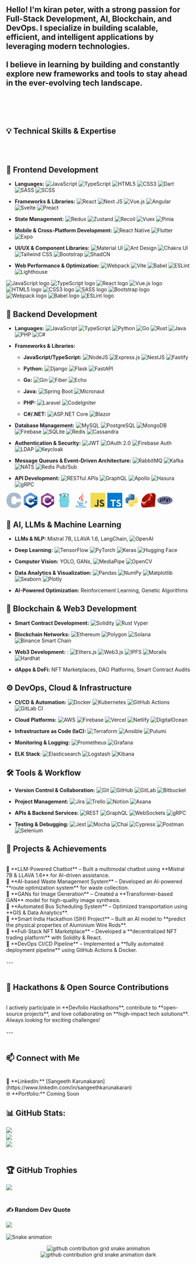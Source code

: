


<br><br>
Hello! I'm **kiran peter**, with a strong passion for **Full-Stack Development, AI, Blockchain, and DevOps**. I specialize in **building scalable, efficient, and intelligent applications** by leveraging modern technologies.
<br><br>
I believe in **learning by building** and constantly explore **new frameworks and tools** to stay ahead in the ever-evolving tech landscape.
<br><br>
---
<br><br>

## 💡 Technical Skills & Expertise
<br><br>

## 🎨 Frontend Development

- **Languages:** ![JavaScript](https://img.shields.io/badge/javascript-%23323330.svg?style=for-the-badge&logo=javascript&logoColor=%23F7DF1E)
![TypeScript](https://img.shields.io/badge/typescript-%23007ACC.svg?style=for-the-badge&logo=typescript&logoColor=white)
![HTML5](https://img.shields.io/badge/html5-%23E34F26.svg?style=for-the-badge&logo=html5&logoColor=white)
![CSS3](https://img.shields.io/badge/css3-%231572B6.svg?style=for-the-badge&logo=css3&logoColor=white)
![Dart](https://img.shields.io/badge/dart-%230175C2.svg?style=for-the-badge&logo=dart&logoColor=white)
![SASS](https://img.shields.io/badge/SASS-hotpink.svg?style=for-the-badge&logo=SASS&logoColor=white)
![SCSS](https://img.shields.io/badge/SCSS-hotpink.svg?style=for-the-badge&logo=SASS&logoColor=white)

- **Frameworks & Libraries:** ![React](https://img.shields.io/badge/react-%2320232a.svg?style=for-the-badge&logo=react&logoColor=%2361DAFB)
![Next JS](https://img.shields.io/badge/Next-black?style=for-the-badge&logo=next.js&logoColor=white)
![Vue.js](https://img.shields.io/badge/vue.js-%2335495e.svg?style=for-the-badge&logo=vuedotjs&logoColor=%234FC08D)
![Angular](https://img.shields.io/badge/angular-%23DD0031.svg?style=for-the-badge&logo=angular&logoColor=white)
![Svelte](https://img.shields.io/badge/svelte-%23f1413d.svg?style=for-the-badge&logo=svelte&logoColor=white)
![Preact](https://img.shields.io/badge/Preact-6739b7.svg?style=for-the-badge&logo=Preact&logoColor=white)


- **State Management:** ![Redux](https://img.shields.io/badge/redux-%23593d88.svg?style=for-the-badge&logo=redux&logoColor=white)
![Zustand](https://img.shields.io/badge/Zustand-black?style=for-the-badge&logo=zustand&logoColor=white)
![Recoil](https://img.shields.io/badge/Recoil-black?style=for-the-badge&logo=recoil&logoColor=white)
![Vuex](https://img.shields.io/badge/Vuex-34495E?style=for-the-badge&logo=vuex&logoColor=42B883)
![Pinia](https://img.shields.io/badge/Pinia-black?style=for-the-badge&logo=pinia&logoColor=white)


- **Mobile & Cross-Platform Development:** ![React Native](https://img.shields.io/badge/react_native-%2320232a.svg?style=for-the-badge&logo=react&logoColor=%2361DAFB)
![Flutter](https://img.shields.io/badge/Flutter-%2302569B.svg?style=for-the-badge&logo=Flutter&logoColor=white)
![Expo](https://img.shields.io/badge/Expo-000000?style=for-the-badge&logo=expo&logoColor=white)


- **UI/UX & Component Libraries:** ![Material UI](https://img.shields.io/badge/Material%20UI-007FFF?style=for-the-badge&logo=mui&logoColor=white)
![Ant Design](https://img.shields.io/badge/Ant%20Design-1890FF?style=for-the-badge&logo=antdesign&logoColor=white)
![Chakra UI](https://img.shields.io/badge/chakra-%234ED1C5.svg?style=for-the-badge&logo=chakraui&logoColor=white)
![Tailwind CSS](https://img.shields.io/badge/tailwindcss-%2338B2AC.svg?style=for-the-badge&logo=tailwind-css&logoColor=white)
![Bootstrap](https://img.shields.io/badge/bootstrap-%238511FA.svg?style=for-the-badge&logo=bootstrap&logoColor=white)
![ShadCN](https://img.shields.io/badge/ShadCN-black?style=for-the-badge&logo=shadcn&logoColor=white)


- **Web Performance & Optimization:** ![Webpack](https://img.shields.io/badge/webpack-%238DD6F9.svg?style=for-the-badge&logo=webpack&logoColor=black)
![Vite](https://img.shields.io/badge/vite-%23646CFF.svg?style=for-the-badge&logo=vite&logoColor=white)
![Babel](https://img.shields.io/badge/Babel-F9DC3E?style=for-the-badge&logo=babel&logoColor=black)
![ESLint](https://img.shields.io/badge/ESLint-4B3263?style=for-the-badge&logo=eslint&logoColor=white)
![Lighthouse](https://img.shields.io/badge/Lighthouse-F44B21?style=for-the-badge&logo=lighthouse&logoColor=white)

<div align="left">
  <img src="https://cdn.jsdelivr.net/gh/devicons/devicon/icons/javascript/javascript-original.svg" height="40" alt="JavaScript logo" />
 
  <img src="https://cdn.jsdelivr.net/gh/devicons/devicon/icons/typescript/typescript-original.svg" height="40" alt="TypeScript logo" />

  <img src="https://cdn.jsdelivr.net/gh/devicons/devicon/icons/react/react-original.svg" height="40" alt="React logo" />
 
  <img src="https://cdn.jsdelivr.net/gh/devicons/devicon/icons/vuejs/vuejs-original.svg" height="40" alt="Vue.js logo" />

  <img src="https://cdn.jsdelivr.net/gh/devicons/devicon/icons/html5/html5-original.svg" height="40" alt="HTML5 logo" />
 
  <img src="https://cdn.jsdelivr.net/gh/devicons/devicon/icons/css3/css3-original.svg" height="40" alt="CSS3 logo" />

  <img src="https://cdn.jsdelivr.net/gh/devicons/devicon/icons/sass/sass-original.svg" height="40" alt="SASS logo" />
 
  <img src="https://cdn.jsdelivr.net/gh/devicons/devicon/icons/bootstrap/bootstrap-original.svg" height="40" alt="Bootstrap logo" />

  <img src="https://cdn.jsdelivr.net/gh/devicons/devicon/icons/webpack/webpack-original.svg" height="40" alt="Webpack logo" />

  <img src="https://cdn.jsdelivr.net/gh/devicons/devicon/icons/babel/babel-original.svg" height="40" alt="Babel logo" />
 
  <img src="https://cdn.jsdelivr.net/gh/devicons/devicon/icons/eslint/eslint-original.svg" height="40" alt="ESLint logo" />
</div>





## 🔧 Backend Development

- **Languages:** ![JavaScript](https://img.shields.io/badge/javascript-%23323330.svg?style=for-the-badge&logo=javascript&logoColor=%23F7DF1E)
![TypeScript](https://img.shields.io/badge/typescript-%23007ACC.svg?style=for-the-badge&logo=typescript&logoColor=white)
![Python](https://img.shields.io/badge/python-3670A0?style=for-the-badge&logo=python&logoColor=ffdd54)
![Go](https://img.shields.io/badge/go-%2300ADD8.svg?style=for-the-badge&logo=go&logoColor=white)
![Rust](https://img.shields.io/badge/rust-%23000000.svg?style=for-the-badge&logo=rust&logoColor=white)
![Java](https://img.shields.io/badge/java-%23ED8B00.svg?style=for-the-badge&logo=openjdk&logoColor=white)
![PHP](https://img.shields.io/badge/php-%23777BB4.svg?style=for-the-badge&logo=php&logoColor=white)
![C#](https://img.shields.io/badge/c%23-%23239120.svg?style=for-the-badge&logo=csharp&logoColor=white)

- **Frameworks & Libraries:**
  - **JavaScript/TypeScript:** ![NodeJS](https://img.shields.io/badge/node.js-6DA55F?style=for-the-badge&logo=node.js&logoColor=white)
![Express.js](https://img.shields.io/badge/express.js-%23404d59.svg?style=for-the-badge&logo=express&logoColor=%2361DAFB)
![NestJS](https://img.shields.io/badge/nestjs-%23E0234E.svg?style=for-the-badge&logo=nestjs&logoColor=white)
![Fastify](https://img.shields.io/badge/fastify-%23000000.svg?style=for-the-badge&logo=fastify&logoColor=white)

  - **Python:** ![Django](https://img.shields.io/badge/django-%23092E20.svg?style=for-the-badge&logo=django&logoColor=white)
![Flask](https://img.shields.io/badge/flask-%23000.svg?style=for-the-badge&logo=flask&logoColor=white)
![FastAPI](https://img.shields.io/badge/FastAPI-005571?style=for-the-badge&logo=fastapi)

  - **Go:** ![Gin](https://img.shields.io/badge/Gin-000000?style=for-the-badge&logo=gin&logoColor=white)
![Fiber](https://img.shields.io/badge/Fiber-000000?style=for-the-badge&logo=fiber&logoColor=white)
![Echo](https://img.shields.io/badge/Echo-000000?style=for-the-badge&logo=echo&logoColor=white)

  - **Java:** ![Spring Boot](https://img.shields.io/badge/spring-%236DB33F.svg?style=for-the-badge&logo=spring&logoColor=white)
![Micronaut](https://img.shields.io/badge/Micronaut-000000?style=for-the-badge&logo=micronaut&logoColor=white)

  - **PHP:** ![Laravel](https://img.shields.io/badge/laravel-%23FF2D20.svg?style=for-the-badge&logo=laravel&logoColor=white)
![CodeIgniter](https://img.shields.io/badge/CodeIgniter-%23EF4223.svg?style=for-the-badge&logo=codeIgniter&logoColor=white)

  - **C#/.NET:** ![ASP.NET Core](https://img.shields.io/badge/.NET-5C2D91?style=for-the-badge&logo=.net&logoColor=white)
![Blazor](https://img.shields.io/badge/Blazor-5C2D91?style=for-the-badge&logo=blazor&logoColor=white)

- **Database Management:** ![MySQL](https://img.shields.io/badge/mysql-4479A1.svg?style=for-the-badge&logo=mysql&logoColor=white)
![PostgreSQL](https://img.shields.io/badge/postgres-%23316192.svg?style=for-the-badge&logo=postgresql&logoColor=white)
![MongoDB](https://img.shields.io/badge/MongoDB-%234ea94b.svg?style=for-the-badge&logo=mongodb&logoColor=white)
![Firebase](https://img.shields.io/badge/firebase-%23039BE5.svg?style=for-the-badge&logo=firebase)
![SQLite](https://img.shields.io/badge/sqlite-%2307405e.svg?style=for-the-badge&logo=sqlite&logoColor=white)
![Redis](https://img.shields.io/badge/redis-%23DD0031.svg?style=for-the-badge&logo=redis&logoColor=white)
![Cassandra](https://img.shields.io/badge/cassandra-%231287B1.svg?style=for-the-badge&logo=apache-cassandra&logoColor=white)

- **Authentication & Security:** ![JWT](https://img.shields.io/badge/JWT-black?style=for-the-badge&logo=JSON%20web%20tokens)
![OAuth 2.0](https://img.shields.io/badge/OAuth2.0-black?style=for-the-badge&logo=OAuth2.0)
![Firebase Auth](https://img.shields.io/badge/FirebaseAuth-FFCA28?style=for-the-badge&logo=firebase&logoColor=black)
![LDAP](https://img.shields.io/badge/LDAP-black?style=for-the-badge&logo=LDAP)
![Keycloak](https://img.shields.io/badge/Keycloak-black?style=for-the-badge&logo=Keycloak)

- **Message Queues & Event-Driven Architecture:** ![RabbitMQ](https://img.shields.io/badge/rabbitmq-FF6600?style=for-the-badge&logo=rabbitmq&logoColor=white)
![Kafka](https://img.shields.io/badge/Apache%20Kafka-000?style=for-the-badge&logo=apachekafka)
![NATS](https://img.shields.io/badge/NATS-black?style=for-the-badge&logo=NATS)
![Redis Pub/Sub](https://img.shields.io/badge/RedisPubSub-black?style=for-the-badge&logo=RedisPubSub)

- **API Development:** ![RESTful APIs](https://img.shields.io/badge/RESTfulAPIs-black?style=for-the-badge&logo=RESTfulAPIs)
![GraphQL](https://img.shields.io/badge/-GraphQL-E10098?style=for-the-badge&logo=graphql&logoColor=white)
![Apollo](https://img.shields.io/badge/-ApolloGraphQL-311C87?style=for-the-badge&logo=apollo-graphql)
![Hasura](https://img.shields.io/badge/Hasura-black?style=for-the-badge&logo=Hasura)
![gRPC](https://img.shields.io/badge/gRPC-black?style=for-the-badge&logo=gRPC)


<p><a target="_blank" href="https://raw.githubusercontent.com/devicons/devicon/master/icons/c/c-original.svg" style="display: inline-block;"><img src="https://raw.githubusercontent.com/devicons/devicon/master/icons/c/c-original.svg" alt="c" width="42" height="42" /></a>
<a target="_blank" href="https://raw.githubusercontent.com/devicons/devicon/master/icons/cplusplus/cplusplus-original.svg" style="display: inline-block;"><img src="https://raw.githubusercontent.com/devicons/devicon/master/icons/cplusplus/cplusplus-original.svg" alt="cplusplus" width="42" height="42" /></a>
<a target="_blank" href="https://raw.githubusercontent.com/devicons/devicon/master/icons/csharp/csharp-original.svg" style="display: inline-block;"><img src="https://raw.githubusercontent.com/devicons/devicon/master/icons/csharp/csharp-original.svg" alt="csharp" width="42" height="42" /></a>
<a target="_blank" href="https://raw.githubusercontent.com/devicons/devicon/master/icons/go/go-original.svg" style="display: inline-block;"><img src="https://raw.githubusercontent.com/devicons/devicon/master/icons/go/go-original.svg" alt="go" width="42" height="42" /></a>
<a target="_blank" href="https://raw.githubusercontent.com/devicons/devicon/master/icons/java/java-original.svg" style="display: inline-block;"><img src="https://raw.githubusercontent.com/devicons/devicon/master/icons/java/java-original.svg" alt="java" width="42" height="42" /></a>
<a target="_blank" href="https://raw.githubusercontent.com/devicons/devicon/master/icons/javascript/javascript-original.svg" style="display: inline-block;"><img src="https://raw.githubusercontent.com/devicons/devicon/master/icons/javascript/javascript-original.svg" alt="javascript" width="42" height="42" /></a>
<a target="_blank" href="https://raw.githubusercontent.com/devicons/devicon/master/icons/typescript/typescript-original.svg" style="display: inline-block;"><img src="https://raw.githubusercontent.com/devicons/devicon/master/icons/typescript/typescript-original.svg" alt="typescript" width="42" height="42" /></a>
<a target="_blank" href="https://raw.githubusercontent.com/devicons/devicon/master/icons/python/python-original.svg" style="display: inline-block;"><img src="https://raw.githubusercontent.com/devicons/devicon/master/icons/python/python-original.svg" alt="python" width="42" height="42" /></a>
<a target="_blank" href="https://raw.githubusercontent.com/devicons/devicon/master/icons/ruby/ruby-original.svg" style="display: inline-block;"><img src="https://raw.githubusercontent.com/devicons/devicon/master/icons/ruby/ruby-original.svg" alt="ruby" width="42" height="42" /></a>
<a target="_blank" href="https://raw.githubusercontent.com/devicons/devicon/master/icons/php/php-original.svg" style="display: inline-block;"><img src="https://raw.githubusercontent.com/devicons/devicon/master/icons/php/php-original.svg" alt="php" width="42" height="42" /></a></p>




## 🤖 AI, LLMs & Machine Learning

- **LLMs & NLP:** Mistral 7B, LLAVA 1.6, LangChain, ![OpenAI](https://img.shields.io/badge/OpenAI-412991?style=for-the-badge&logo=openai&logoColor=white)


- **Deep Learning:** ![TensorFlow](https://img.shields.io/badge/TensorFlow-%23FF6F00.svg?style=for-the-badge&logo=TensorFlow&logoColor=white)
  ![PyTorch](https://img.shields.io/badge/PyTorch-%23EE4C2C.svg?style=for-the-badge&logo=PyTorch&logoColor=white)
  ![Keras](https://img.shields.io/badge/Keras-%23D00000.svg?style=for-the-badge&logo=Keras&logoColor=white)
 ![Hugging Face](https://img.shields.io/badge/HuggingFace-FFD03F?style=for-the-badge&logo=huggingface&logoColor=white)


- **Computer Vision:**  YOLO, GANs, ![MediaPipe](https://img.shields.io/badge/MediaPipe-FF4081?style=for-the-badge&logo=google&logoColor=white)
 ![OpenCV](https://img.shields.io/badge/opencv-%23white.svg?style=for-the-badge&logo=opencv&logoColor=white)

- **Data Analytics & Visualization:**  ![Pandas](https://img.shields.io/badge/pandas-%23150458.svg?style=for-the-badge&logo=pandas&logoColor=white)
   ![NumPy](https://img.shields.io/badge/numpy-%23013243.svg?style=for-the-badge&logo=numpy&logoColor=white)
  ![Matplotlib](https://img.shields.io/badge/Matplotlib-%23ffffff.svg?style=for-the-badge&logo=Matplotlib&logoColor=black)
 ![Seaborn](https://img.shields.io/badge/Seaborn-%231f77b4.svg?style=for-the-badge&logo=seaborn&logoColor=white)
 ![Plotly](https://img.shields.io/badge/Plotly-%233F4F75.svg?style=for-the-badge&logo=plotly&logoColor=white)

- **AI-Powered Optimization:** Reinforcement Learning, Genetic Algorithms



## 🔗 Blockchain & Web3 Development

- **Smart Contract Development:**  ![Solidity](https://img.shields.io/badge/Solidity-%23363636.svg?style=for-the-badge&logo=solidity&logoColor=white)
 ![Rust](https://img.shields.io/badge/rust-%23000000.svg?style=for-the-badge&logo=rust&logoColor=white) Vyper

- **Blockchain Networks:** ![Ethereum](https://img.shields.io/badge/Ethereum-3C3C3D?style=for-the-badge&logo=Ethereum&logoColor=white)
 ![Polygon](https://img.shields.io/badge/Polygon-purple?style=for-the-badge&logo=polygon&logoColor=white)
 ![Solana](https://img.shields.io/badge/Solana-98E2BB?style=for-the-badge&logo=solana&logoColor=white)
 ![Binance Smart Chain](https://img.shields.io/badge/BinanceSmartChain-F3BA2F?style=for-the-badge&logo=binance&logoColor=white)

- **Web3 Development:** : ![Ethers.js](https://img.shields.io/badge/ethers.js-black?style=for-the-badge&logo=ethers.js&logoColor=white)
![Web3.js](https://img.shields.io/badge/web3.js-F16822?style=for-the-badge&logo=web3.js&logoColor=white)
![IPFS](https://img.shields.io/badge/IPFS-104B82?style=for-the-badge&logo=ipfs&logoColor=white)
 ![Moralis](https://img.shields.io/badge/Moralis-000000?style=for-the-badge&logo=moralis&logoColor=white)
 ![Hardhat](https://img.shields.io/badge/Hardhat-black?style=for-the-badge&logo=hardhat&logoColor=white)

- **dApps & DeFi:** NFT Marketplaces, DAO Platforms, Smart Contract Audits


## ⚙️ DevOps, Cloud & Infrastructure

- **CI/CD & Automation:** ![Docker](https://img.shields.io/badge/docker-%230db7ed.svg?style=for-the-badge&logo=docker&logoColor=white)
 ![Kubernetes](https://img.shields.io/badge/kubernetes-%23326ce5.svg?style=for-the-badge&logo=kubernetes&logoColor=white)
 ![GitHub Actions](https://img.shields.io/badge/github%20actions-%232671E5.svg?style=for-the-badge&logo=githubactions&logoColor=white)
 ![GitLab CI](https://img.shields.io/badge/gitlab%20CI-%23181717.svg?style=for-the-badge&logo=gitlab&logoColor=white)

- **Cloud Platforms:** ![AWS](https://img.shields.io/badge/AWS-%23FF9900.svg?style=for-the-badge&logo=amazon-aws&logoColor=white)
 ![Firebase](https://img.shields.io/badge/firebase-%23039BE5.svg?style=for-the-badge&logo=firebase)
 ![Vercel](https://img.shields.io/badge/vercel-%23000000.svg?style=for-the-badge&logo=vercel&logoColor=white)
 ![Netlify](https://img.shields.io/badge/netlify-%23000000.svg?style=for-the-badge&logo=netlify&logoColor=#00C7B7)
 ![DigitalOcean](https://img.shields.io/badge/DigitalOcean-%230167ff.svg?style=for-the-badge&logo=digitalOcean&logoColor=white)

- **Infrastructure as Code (IaC):** ![Terraform](https://img.shields.io/badge/terraform-%235835CC.svg?style=for-the-badge&logo=terraform&logoColor=white)
 ![Ansible](https://img.shields.io/badge/ansible-%231A1918.svg?style=for-the-badge&logo=ansible&logoColor=white)
 ![Pulumi](https://img.shields.io/badge/pulumi-%230078FF.svg?style=for-the-badge&logo=pulumi&logoColor=white)

- **Monitoring & Logging:**  ![Prometheus](https://img.shields.io/badge/Prometheus-E6522C?style=for-the-badge&logo=Prometheus&logoColor=white)
![Grafana](https://img.shields.io/badge/grafana-%23F46800.svg?style=for-the-badge&logo=grafana&logoColor=white)
- **ELK Stack**:  ![Elasticsearch](https://img.shields.io/badge/elasticsearch-%23005571.svg?style=for-the-badge&logo=elasticsearch&logoColor=white)
  ![Logstash](https://img.shields.io/badge/logstash-%23005571.svg?style=for-the-badge&logo=logstash&logoColor=white)
 ![Kibana](https://img.shields.io/badge/kibana-%23005571.svg?style=for-the-badge&logo=kibana&logoColor=white)




## 🛠 Tools & Workflow

- **Version Control & Collaboration:** ![Git](https://img.shields.io/badge/git-%23F05033.svg?style=for-the-badge&logo=git&logoColor=white)
![GitHub](https://img.shields.io/badge/github-%23121011.svg?style=for-the-badge&logo=github&logoColor=white)
 ![GitLab](https://img.shields.io/badge/gitlab-%23181717.svg?style=for-the-badge&logo=gitlab&logoColor=white)
 ![Bitbucket](https://img.shields.io/badge/bitbucket-%230047B3.svg?style=for-the-badge&logo=bitbucket&logoColor=white)

- **Project Management:** ![Jira](https://img.shields.io/badge/jira-%230052CC.svg?style=for-the-badge&logo=jira&logoColor=white)
 ![Trello](https://img.shields.io/badge/Trello-%23026AA7.svg?style=for-the-badge&logo=Trello&logoColor=white)
 ![Notion](https://img.shields.io/badge/Notion-%23000000.svg?style=for-the-badge&logo=notion&logoColor=white)
 ![Asana](https://img.shields.io/badge/asana-%23E90066.svg?style=for-the-badge&logo=asana&logoColor=white)

- **APIs & Backend Services:**  ![REST](https://img.shields.io/badge/REST-000000?style=for-the-badge&logo=REST&logoColor=white)
 ![GraphQL](https://img.shields.io/badge/-GraphQL-E10098?style=for-the-badge&logo=graphql&logoColor=white)
![WebSockets](https://img.shields.io/badge/WebSockets-000000?style=for-the-badge&logo=WebSockets&logoColor=white)
 ![gRPC](https://img.shields.io/badge/gRPC-000000?style=for-the-badge&logo=gRPC&logoColor=white)

- **Testing & Debugging:** ![Jest](https://img.shields.io/badge/-jest-%23C21325?style=for-the-badge&logo=jest&logoColor=white)
 ![Mocha](https://img.shields.io/badge/mocha-%238D6748.svg?style=for-the-badge&logo=mocha&logoColor=white)
 ![Chai](https://img.shields.io/badge/chai-%23A30701.svg?style=for-the-badge&logo=chai&logoColor=white)
 ![Cypress](https://img.shields.io/badge/-Cypress-17202C?style=for-the-badge&logo=cypress&logoColor=white)
 ![Postman](https://img.shields.io/badge/Postman-FF6C37?style=for-the-badge&logo=postman&logoColor=white)
 ![Selenium](https://img.shields.io/badge/Selenium-43B02A?style=for-the-badge&logo=Selenium&logoColor=white)







## 🎯 **Projects & Achievements**
<br>
🔹 **LLM-Powered Chatbot** – Built a multimodal chatbot using **Mistral 7B & LLAVA 1.6** for AI-driven assistance.
<br>
🔹 **AI-based Waste Management System** – Developed an AI-powered **route optimization system** for waste collection.
<br>
🔹 **GANs for Image Generation** – Created a **Transformer-based GAN** model for high-quality image synthesis.
<br>
🔹 **Automated Bus Scheduling System** – Optimized transportation using **GIS & Data Analytics**.
<br>
🔹 **Smart India Hackathon (SIH) Project** – Built an AI model to **predict the physical properties of Aluminium Wire Rods**.
<br>
🔹 **Full-Stack NFT Marketplace** – Developed a **decentralized NFT trading platform** with Solidity & React.
<br>
🔹 **DevOps CI/CD Pipeline** – Implemented a **fully automated deployment pipeline** using GitHub Actions & Docker.
<br><br>
---
<br><br>

## 🚀 **Hackathons & Open Source Contributions**
<br>
I actively participate in **Devfolio Hackathons**, contribute to **open-source projects**, and love collaborating on **high-impact tech solutions**. Always looking for exciting challenges!
<br><br>
---
<br><br>

## 📫 **Connect with Me**
<br>
💼 **LinkedIn:** [Sangeeth Karunakaran](https://www.linkedin.com/in/sangeethkarunakaran)
<br>
🌐 **Portfolio:** Coming Soon
<br>


## 📊 GitHub Stats:
![](https://github-readme-stats.vercel.app/api?username=TheCyperpunk&theme=dark&hide_border=false&include_all_commits=false&count_private=false)<br/>
![](https://nirzak-streak-stats.vercel.app/?user=TheCyperpunk&theme=dark&hide_border=false)<br/>
![](https://github-readme-stats.vercel.app/api/top-langs/?username=TheCyperpunk&theme=dark&hide_border=false&include_all_commits=false&count_private=false&layout=compact)
<br><br>
## 🏆 GitHub Trophies
![](https://github-profile-trophy.vercel.app/?username=TheCyperpunk&theme=prussian&no-frame=false&no-bg=false&margin-w=4)
<br><br>
### ✍️ Random Dev Quote
![](https://quotes-github-readme.vercel.app/api?type=vetical&theme=dark)

<img src="https://raw.githubusercontent.com/TheCyperpunk/TheCyperpunk/output/snake.svg" alt="Snake animation" />

<p align="center">
<img alt="github contribution grid snake animation" src="dist/github-contribution-grid-snake.gif" />
<img alt="github contribution grid snake animation dark" src="dist/github-contribution-grid-snake-dark.gif" />
</p>

